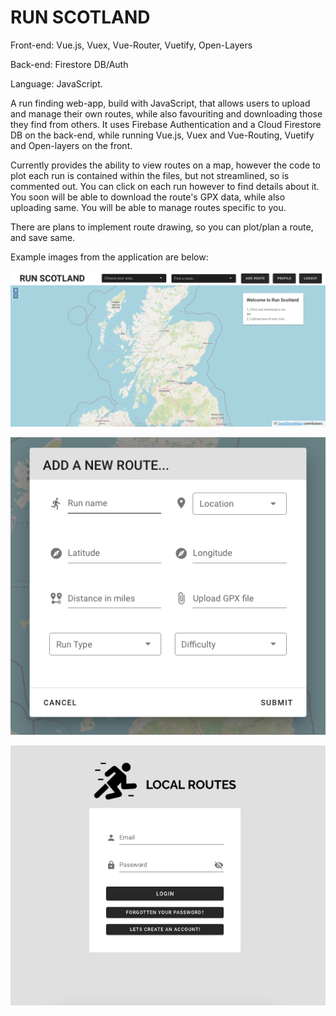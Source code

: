 # RUN SCOTLAND

Front-end: Vue.js, Vuex, Vue-Router, Vuetify, Open-Layers

Back-end: Firestore DB/Auth

Language: JavaScript.

A run finding web-app, build with JavaScript, that allows users to upload and manage their own routes, while also favouriting and downloading those they find from others.  It uses Firebase Authentication and a Cloud Firestore DB on the back-end, while running Vue.js, Vuex and Vue-Routing, Vuetify and Open-layers on the front.

Currently provides the ability to view routes on a map, however the code to plot each run is contained within the files, but not streamlined, so is commented out. You can click on each run however to find details about it.  You soon will be able to download the route's GPX data, while also uploading same.  You will be able to manage routes specific to you.

There are plans to implement route drawing, so you can plot/plan a route, and save same.

Example images from the application are below:

![alt text](https://github.com/SamuelScotts/local-runs/blob/master/images/main.png)

![alt text](https://github.com/SamuelScotts/local-runs/blob/master/images/addroute.png)

![alt text](https://github.com/SamuelScotts/local-runs/blob/master/images/login.png)


